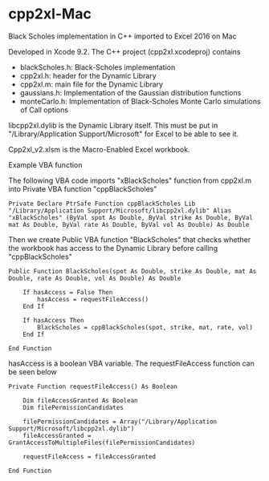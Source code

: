 # cpp2xl-Mac
Black Scholes implementation in C++ imported to Excel 2016 on Mac

Developed in Xcode 9.2. The C++ project (cpp2xl.xcodeproj) contains
- blackScholes.h:   Black-Scholes implementation
- cpp2xl.h:         header for the Dynamic Library
- cpp2xl.m:         main file for the Dynamic Library
- gaussians.h:      Implementation of the Gaussian distribution functions
- monteCarlo.h:     Implementation of Black-Scholes Monte Carlo simulations of Call options

libcpp2xl.dylib is the Dynamic Library itself. This must be put in "/Library/Application Support/Microsoft" for Excel to be able to see it.

Cpp2xl_v2.xlsm is the Macro-Enabled Excel workbook. 

<p class="h1">Example VBA function</p>
The following VBA code imports "xBlackScholes" function from cpp2xl.m into Private VBA function "cppBlackScholes"

```
Private Declare PtrSafe Function cppBlackScholes Lib "/Library/Application Support/Microsoft/libcpp2xl.dylib" Alias "xBlackScholes" (ByVal spot As Double, ByVal strike As Double, ByVal mat As Double, ByVal rate As Double, ByVal vol As Double) As Double
```

Then we create Public VBA function "BlackScholes" that checks whether the workbook has access to the Dynamic Library before calling "cppBlackScholes"

```
Public Function BlackScholes(spot As Double, strike As Double, mat As Double, rate As Double, vol As Double) As Double

    If hasAccess = False Then
        hasAccess = requestFileAccess()
    End If
    
    If hasAccess Then
        BlackScholes = cppBlackScholes(spot, strike, mat, rate, vol)
    End If
    
End Function
```

hasAccess is a boolean VBA variable. The requestFileAccess function can be seen below

```
Private Function requestFileAccess() As Boolean
    
    Dim fileAccessGranted As Boolean
    Dim filePermissionCandidates
    
    filePermissionCandidates = Array("/Library/Application Support/Microsoft/libcpp2xl.dylib")
    fileAccessGranted = GrantAccessToMultipleFiles(filePermissionCandidates)
    
    requestFileAccess = fileAccessGranted

End Function
```
